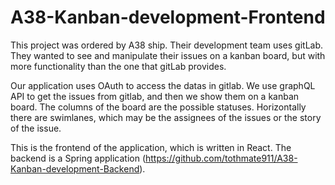 # A38-Kanban-development-Frontend

This project was ordered by A38 ship. Their development team uses gitLab. They wanted to see and manipulate their issues on a kanban board, but with more functionality than the one that gitLab provides.

Our application uses OAuth to access the datas in gitlab. We use graphQL API to get the issues from gitlab, and then we show them on a kanban board. The columns of the board are the possible statuses. Horizontally there are swimlanes, which may be the assignees of the issues or the story of the issue.

This is the frontend of the application, which is written in React.
The backend is a Spring application (https://github.com/tothmate911/A38-Kanban-development-Backend).
